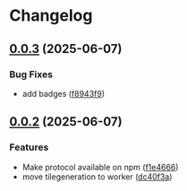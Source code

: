 # Changelog

## [0.0.3](https://github.com/open-meteo/omaps/compare/omaps-v0.0.2...omaps-v0.0.3) (2025-06-07)


### Bug Fixes

* add badges ([f8943f9](https://github.com/open-meteo/omaps/commit/f8943f997ce1f2268a01fef03ae25a286e540633))

## [0.0.2](https://github.com/open-meteo/omaps/compare/omaps-v0.0.1...omaps-v0.0.2) (2025-06-07)


### Features

* Make protocol available on npm ([f1e4666](https://github.com/open-meteo/omaps/commit/f1e4666230d5496d9af6637470f350452d6d350f))
* move tilegeneration to worker ([dc40f3a](https://github.com/open-meteo/omaps/commit/dc40f3aa7618e27aa37ae79fabcd7773d0a65080))
